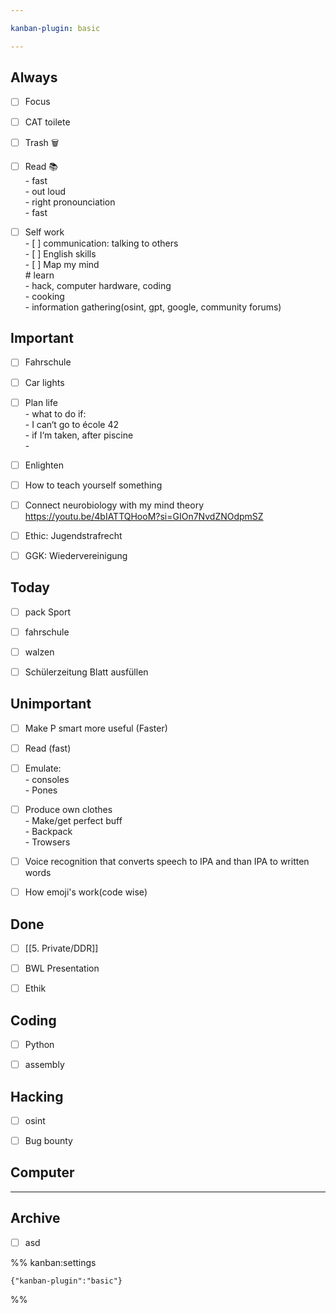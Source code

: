 ```yaml
---

kanban-plugin: basic

---
```


## Always

- [ ] Focus
- [ ] CAT toilete
- [ ] Trash 🗑️
- [ ] Read 📚<br>- fast<br>- out loud<br>	- right pronounciation<br>	- fast
- [ ] Self work<br>- [ ] communication: talking to others<br>- [ ] English skills<br>- [ ] Map my mind<br># learn<br>- hack, computer hardware, coding<br>- cooking<br>- information gathering(osint, gpt, google, community forums)


## Important

- [ ] Fahrschule
- [ ] Car lights
- [ ] Plan life<br>- what to do if:<br>	- I can‘t go to école 42<br>	- if I‘m taken, after piscine<br>	-
- [ ] Enlighten
- [ ] How to teach yourself something
- [ ] Connect neurobiology with my mind theory https://youtu.be/4bIATTQHooM?si=GIOn7NvdZNOdpmSZ
- [ ] Ethic: Jugendstrafrecht
- [ ] GGK: Wiedervereinigung


## Today

- [ ] pack Sport
- [ ] fahrschule
- [ ] walzen
- [ ] Schülerzeitung Blatt ausfüllen


## Unimportant

- [ ] Make P smart more useful (Faster)
- [ ] Read (fast)
- [ ] Emulate:<br>- consoles<br>- Pones
- [ ] Produce own clothes<br>- Make/get perfect buff<br>- Backpack<br>- Trowsers
- [ ] Voice recognition that converts speech to IPA and than IPA to written words
- [ ] How emoji's work(code wise)


## Done

- [ ] [[5. Private/DDR]]
- [ ] BWL Presentation
- [ ] Ethik


## Coding

- [ ] Python
- [ ] assembly


## Hacking

- [ ] osint
- [ ] Bug bounty


## Computer



***

## Archive

- [ ] asd

%% kanban:settings
```
{"kanban-plugin":"basic"}
```
%%